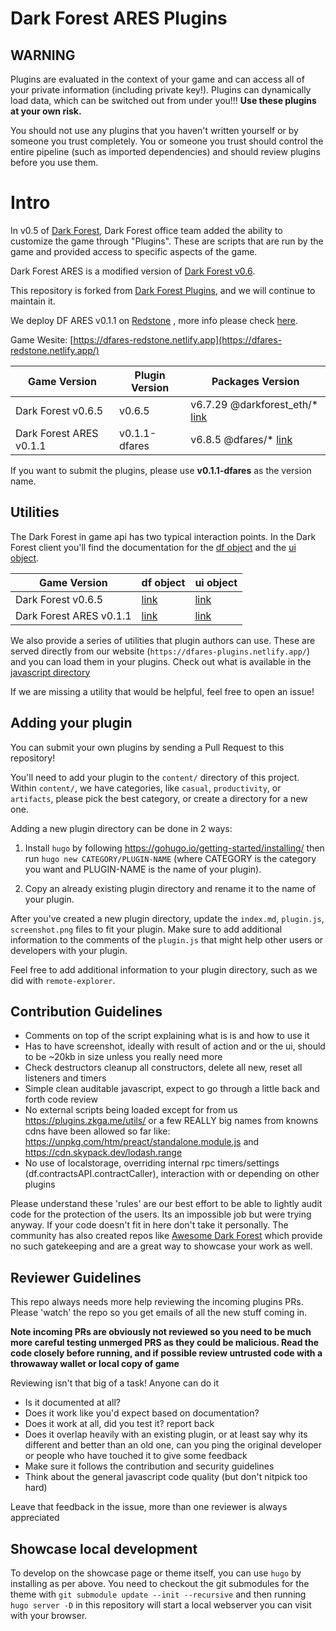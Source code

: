 # Dark Forest ARES Plugins

## WARNING

Plugins are evaluated in the context of your game and can access all of your private information (including private key!). Plugins can dynamically load data, which can be switched out from under you!!! __Use these plugins at your own risk.__

You should not use any plugins that you haven't written yourself or by someone you trust completely. You or someone you trust should control the entire pipeline (such as imported dependencies) and should review plugins before you use them.

# Intro

In v0.5 of [Dark Forest](https://zkga.me/), Dark Forest office team added the ability to customize the game through "Plugins". These are scripts that are run by the game and provided access to specific aspects of the game.



Dark Forest ARES is a modified version of [Dark Forest v0.6](https://github.com/darkforest-eth/darkforest-v0.6).

This repository is forked from [Dark Forest Plugins](https://github.com/darkforest-eth/plugins), and we will continue to maintain it.



We deploy DF ARES v0.1.1 on [Redstone](https://redstone.xyz/) , more info please check [here](https://mirror.xyz/dfarchon.eth/8OS1CKPOc2L1ZgwEKmLYheeYKLljsjzxLxrPjFJ9cg8).

Game Wesite: [https://dfares-redstone.netlify.app](https://dfares-redstone.netlify.app/)


| Game Version            | Plugin Version | Packages Version                                             |
| ----------------------- | -------------- | ------------------------------------------------------------ |
| Dark Forest v0.6.5      | v0.6.5         | v6.7.29    @darkforest_eth/*   [link](https://www.npmjs.com/~ichub_df) |
| Dark Forest ARES v0.1.1 | v0.1.1-dfares  | v6.8.5        @dfares/*     [link](https://www.npmjs.com/search?q=dfares) |

If you want to submit the plugins, please use **v0.1.1-dfares** as the version name.

## Utilities

The Dark Forest in game api has two typical interaction points. In the Dark Forest client you'll find the documentation for the [df object](https://github.com/darkforest-eth/client/blob/master/docs/classes/Backend_GameLogic_GameManager.default.md) and the [ui object](https://github.com/darkforest-eth/client/blob/master/docs/classes/Backend_GameLogic_GameUIManager.default.md).

| Game Version            | df object                                                    | ui object                                                    |
| ----------------------- | ------------------------------------------------------------ | ------------------------------------------------------------ |
| Dark Forest v0.6.5      | [link](https://github.com/darkforest-eth/client/blob/master/docs/classes/Backend_GameLogic_GameManager.default.md) | [link](https://github.com/darkforest-eth/client/blob/master/docs/classes/Backend_GameLogic_GameUIManager.default.md) |
| Dark Forest ARES v0.1.1 | [link](https://github.com/dfarchon/DFARES-v0.1/blob/redstone/client/docs/classes/Backend_GameLogic_GameUIManager.default.md) | [link](https://github.com/dfarchon/DFARES-v0.1/blob/redstone/client/docs/classes/Backend_GameLogic_GameUIManager.default.md) |



We also provide a series of utilities that plugin authors can use. These are served directly from our website (`https://dfares-plugins.netlify.app/`) and you can load them in your plugins. Check out what is available in the [javascript directory](javascript/)

If we are missing a utility that would be helpful, feel free to open an issue!

## Adding your plugin

You can submit your own plugins by sending a Pull Request to this repository!

You'll need to add your plugin to the `content/` directory of this project. Within `content/`, we have categories, like `casual`, `productivity`, or `artifacts`, please pick the best category, or create a directory for a new one.

Adding a new plugin directory can be done in 2 ways:

1. Install `hugo` by following https://gohugo.io/getting-started/installing/ then run `hugo new CATEGORY/PLUGIN-NAME` (where CATEGORY is the category you want and PLUGIN-NAME is the name of your plugin).

2. Copy an already existing plugin directory and rename it to the name of your plugin.

After you've created a new plugin directory, update the `index.md`, `plugin.js`, `screenshot.png` files to fit your plugin. Make sure to add additional information to the comments of the `plugin.js` that might help other users or developers with your plugin.

Feel free to add additional information to your plugin directory, such as we did with `remote-explorer`.

## Contribution Guidelines
- Comments on top of the script explaining what is is and how to use it
- Has to have screenshot, ideally with result of action and or the ui, should to be ~20kb in size unless you really need more
- Check destructors cleanup all constructors, delete all new, reset all listeners and timers
- Simple clean auditable javascript, expect to go through a little back and forth code review
- No external scripts being loaded except for from us https://plugins.zkga.me/utils/ or a few REALLY big names from knowns cdns have been allowed so far like: https://unpkg.com/htm/preact/standalone.module.js and https://cdn.skypack.dev/lodash.range
- No use of localstorage, overriding internal rpc timers/settings (df.contractsAPI.contractCaller), interaction with or depending on other plugins

Please understand these 'rules' are our best effort to be able to lightly audit code for the protection of the users. Its an impossible job but were trying anyway. If your code doesn't fit in here don't take it personally. The community has also created repos like [Awesome Dark Forest](https://github.com/snowtigersoft/awesome-darkforest) which provide no such gatekeeping and are a great way to showcase your work as well.

## Reviewer Guidelines
This repo always needs more help reviewing the incoming plugins PRs. Please 'watch' the repo so you get emails of all the new stuff coming in.

**Note incoming PRs are obviously not reviewed so you need to be much more careful testing unmerged PRS as they could be malicious. Read the code closely before running, and if possible review untrusted code with a throwaway wallet or local copy of game** 

Reviewing isn't that big of a task! Anyone can do it
* Is it documented at all?
* Does it work like you'd expect based on documentation?
* Does it work at all, did you test it? report back
* Does it overlap heavily with an existing plugin, or at least say why its different and better than an old one, can you ping the original developer or people who have touched it to give some feedback
* Make sure it follows the contribution and security guidelines 
* Think about the general javascript code quality (but don't nitpick too hard)

Leave that feedback in the issue, more than one reviewer is always appreciated

## Showcase local development

To develop on the showcase page or theme itself, you can use `hugo` by installing as per above. You need to checkout the git submodules for the theme with `git submodule update --init --recursive` and then running `hugo server -D` in this repository will start a local webserver you can visit with your browser.
